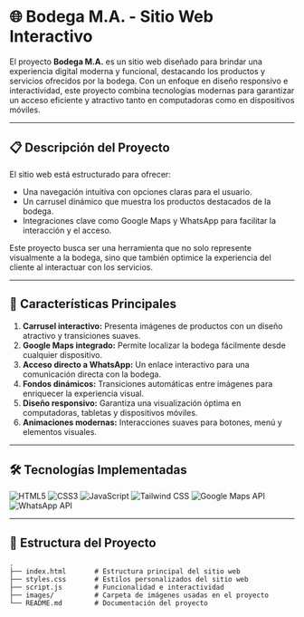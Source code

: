 # 🌐 Bodega M.A. - Sitio Web Interactivo

El proyecto **Bodega M.A.** es un sitio web diseñado para brindar una experiencia digital moderna y funcional, destacando los productos y servicios ofrecidos por la bodega. Con un enfoque en diseño responsivo e interactividad, este proyecto combina tecnologías modernas para garantizar un acceso eficiente y atractivo tanto en computadoras como en dispositivos móviles.

---

## 📋 **Descripción del Proyecto**

El sitio web está estructurado para ofrecer:
- Una navegación intuitiva con opciones claras para el usuario.
- Un carrusel dinámico que muestra los productos destacados de la bodega.
- Integraciones clave como Google Maps y WhatsApp para facilitar la interacción y el acceso.

Este proyecto busca ser una herramienta que no solo represente visualmente a la bodega, sino que también optimice la experiencia del cliente al interactuar con los servicios.

---

## 🚀 **Características Principales**

1. **Carrusel interactivo:** Presenta imágenes de productos con un diseño atractivo y transiciones suaves.
2. **Google Maps integrado:** Permite localizar la bodega fácilmente desde cualquier dispositivo.
3. **Acceso directo a WhatsApp:** Un enlace interactivo para una comunicación directa con la bodega.
4. **Fondos dinámicos:** Transiciones automáticas entre imágenes para enriquecer la experiencia visual.
5. **Diseño responsivo:** Garantiza una visualización óptima en computadoras, tabletas y dispositivos móviles.
6. **Animaciones modernas:** Interacciones suaves para botones, menú y elementos visuales.

---

## 🛠️ Tecnologías Implementadas

![HTML5](https://img.shields.io/badge/HTML5-E34F26?style=for-the-badge&logo=html5&logoColor=white)
![CSS3](https://img.shields.io/badge/CSS3-1572B6?style=for-the-badge&logo=css3&logoColor=white)
![JavaScript](https://img.shields.io/badge/JavaScript-F7DF1E?style=for-the-badge&logo=javascript&logoColor=black)
![Tailwind CSS](https://img.shields.io/badge/Tailwind_CSS-38B2AC?style=for-the-badge&logo=tailwind-css&logoColor=white)
![Google Maps API](https://img.shields.io/badge/Google%20Maps%20API-4285F4?style=for-the-badge&logo=googlemaps&logoColor=white)
![WhatsApp API](https://img.shields.io/badge/WhatsApp-25D366?style=for-the-badge&logo=whatsapp&logoColor=white)


---

## 📂 **Estructura del Proyecto**

```plaintext
.
├── index.html       # Estructura principal del sitio web
├── styles.css       # Estilos personalizados del sitio web
├── script.js        # Funcionalidad e interactividad
├── images/          # Carpeta de imágenes usadas en el proyecto
└── README.md        # Documentación del proyecto
